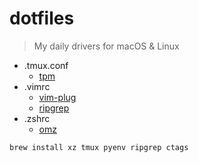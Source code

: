 # dotfiles

> My daily drivers for macOS & Linux

* .tmux.conf 
    - [tpm](https://github.com/tmux-plugins/tpm.git)
* .vimrc
    - [vim-plug](https://github.com/junegunn/vim-plug.git)
    - [ripgrep](https://github.com/BurntSushi/ripgrep.git)
* .zshrc
    - [omz](https://ohmyz.sh)

```shell
brew install xz tmux pyenv ripgrep ctags
```
